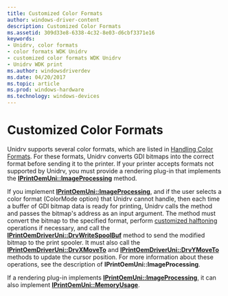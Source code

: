 ```yaml
---
title: Customized Color Formats
author: windows-driver-content
description: Customized Color Formats
ms.assetid: 309d33e8-6338-4c32-8e03-d6cbf3371e16
keywords:
- Unidrv, color formats
- color formats WDK Unidrv
- customized color formats WDK Unidrv
- Unidrv WDK print
ms.author: windowsdriverdev
ms.date: 04/20/2017
ms.topic: article
ms.prod: windows-hardware
ms.technology: windows-devices
---
```


# Customized Color Formats





Unidrv supports several color formats, which are listed in [Handling Color Formats](handling-color-formats.md). For these formats, Unidrv converts GDI bitmaps into the correct format before sending it to the printer. If your printer accepts formats not supported by Unidrv, you must provide a rendering plug-in that implements the [**IPrintOemUni::ImageProcessing**](https://msdn.microsoft.com/library/windows/hardware/ff554261) method.

If you implement [**IPrintOemUni::ImageProcessing**](https://msdn.microsoft.com/library/windows/hardware/ff554261), and if the user selects a color format (ColorMode option) that Unidrv cannot handle, then each time a buffer of GDI bitmap data is ready for printing, Unidrv calls the method and passes the bitmap's address as an input argument. The method must convert the bitmap to the specified format, perform [customized halftoning](customized-halftoning.md) operations if necessary, and call the [**IPrintOemDriverUni::DrvWriteSpoolBuf**](https://msdn.microsoft.com/library/windows/hardware/ff553138) method to send the modified bitmap to the print spooler. It must also call the [**IPrintOemDriverUni::DrvXMoveTo**](https://msdn.microsoft.com/library/windows/hardware/ff553141) and [**IPrintOemDriverUni::DrvYMoveTo**](https://msdn.microsoft.com/library/windows/hardware/ff553144) methods to update the cursor position. For more information about these operations, see the description of **IPrintOemUni::ImageProcessing**.

If a rendering plug-in implements [**IPrintOemUni::ImageProcessing**](https://msdn.microsoft.com/library/windows/hardware/ff554261), it can also implement [**IPrintOemUni::MemoryUsage**](https://msdn.microsoft.com/library/windows/hardware/ff554264).

 

 




